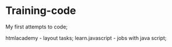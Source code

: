 # Training-code
My first attempts to code;

htmlacademy - layout tasks;
learn.javascript - jobs with java script;
